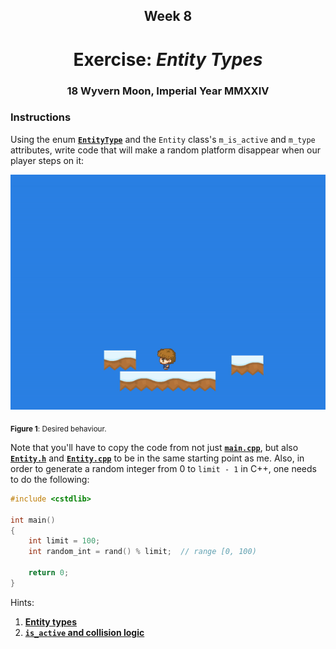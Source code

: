 <h2 align=center>Week 8</h2>

<h1 align=center>Exercise: <em>Entity Types</em></h1>

<h3 align=center>18 Wyvern Moon, Imperial Year MMXXIV</h3>

### Instructions

Using the enum [**`EntityType`**](SDLProject/Entity.h) and the `Entity` class's `m_is_active` and `m_type` attributes, write code that will make a random platform disappear when our player steps on it:

![example](assets/example.gif)

<sub>**Figure 1**: Desired behaviour.</sub>

Note that you'll have to copy the code from not just [**`main.cpp`**](SDLProject/main.cpp), but also [**`Entity.h`**](SDLProject/Entity.h) and [**`Entity.cpp`**](SDLProject/Entity.cpp) to be in the same starting point as me. Also, in order to generate a random integer from 0 to `limit - 1` in C++, one needs to do the following:

```cpp
#include <cstdlib>

int main()
{
    int limit = 100;
    int random_int = rand() % limit;  // range [0, 100)

    return 0;
}
```

Hints:

1. [**Entity types**](https://github.com/sebastianromerocruz/CS3113-material/tree/main/lectures/enemy-ai#part-2-enemy-states-ai-types-and-ai-states)
2. [**`is_active` and collision logic**](https://github.com/sebastianromerocruz/CS3113-material/tree/main/lectures/physics_2#part-3-is_active-collision-flags-and-entity-types)